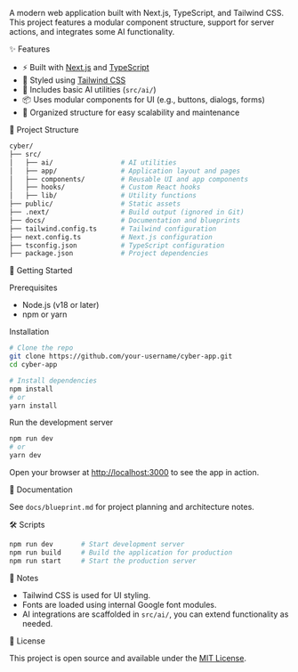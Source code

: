 A modern web application built with Next.js, TypeScript, and Tailwind CSS. This project features a modular component structure, support for server actions, and integrates some AI functionality.

✨ Features

- ⚡️ Built with [Next.js](https://nextjs.org/) and [TypeScript](https://www.typescriptlang.org/)
- 🎨 Styled using [Tailwind CSS](https://tailwindcss.com/)
- 🧠 Includes basic AI utilities (`src/ai/`)
- 📦 Uses modular components for UI (e.g., buttons, dialogs, forms)
- 📁 Organized structure for easy scalability and maintenance

📁 Project Structure

```bash
cyber/
├── src/
│   ├── ai/                 # AI utilities
│   ├── app/                # Application layout and pages
│   ├── components/         # Reusable UI and app components
│   ├── hooks/              # Custom React hooks
│   ├── lib/                # Utility functions
├── public/                 # Static assets
├── .next/                  # Build output (ignored in Git)
├── docs/                   # Documentation and blueprints
├── tailwind.config.ts      # Tailwind configuration
├── next.config.ts          # Next.js configuration
├── tsconfig.json           # TypeScript configuration
├── package.json            # Project dependencies
````
🚀 Getting Started

 Prerequisites

* Node.js (v18 or later)
* npm or yarn

 Installation

```bash
# Clone the repo
git clone https://github.com/your-username/cyber-app.git
cd cyber-app

# Install dependencies
npm install
# or
yarn install
```

 Run the development server

```bash
npm run dev
# or
yarn dev
```

Open your browser at [http://localhost:3000](http://localhost:3000) to see the app in action.

📄 Documentation

See `docs/blueprint.md` for project planning and architecture notes.

🛠 Scripts

```bash
npm run dev       # Start development server
npm run build     # Build the application for production
npm run start     # Start the production server
```

 📌 Notes

* Tailwind CSS is used for UI styling.
* Fonts are loaded using internal Google font modules.
* AI integrations are scaffolded in `src/ai/`, you can extend functionality as needed.

 📄 License

This project is open source and available under the [MIT License](LICENSE).



